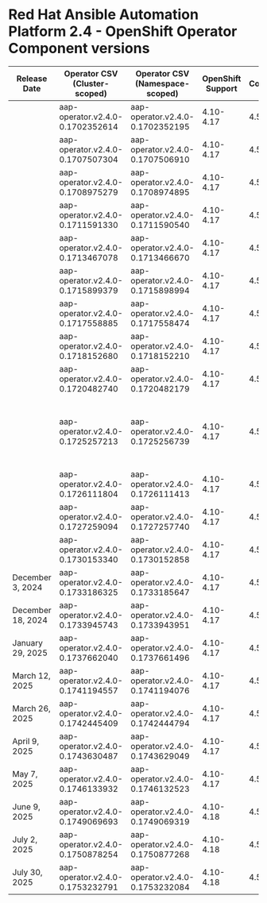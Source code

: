 # Red Hat Ansible Automation Platform 2.4 - OpenShift Operator Component versions

| Release Date | Operator CSV (Cluster-scoped) | Operator CSV (Namespace-scoped) | OpenShift Support | Controller | Receptor | Redis | EDA | Hub | Lightspeed | Release Notes | Notes |
|---|---|---|---|---|---|---|---|---|---|---|---|
|  | aap-operator.v2.4.0-0.1702352614 | aap-operator.v2.4.0-0.1702352195 | 4.10-4.17 | 4.5.0 | 1.4.3 | 6.2.7 | 1.0.3 | 4.7.3 |  |  |  |
|  | aap-operator.v2.4.0-0.1707507304 | aap-operator.v2.4.0-0.1707506910 | 4.10-4.17 | 4.5.1 | 1.4.3 | 6.2.7 | 1.0.3 | 4.7.3 |  |  |  |
|  | aap-operator.v2.4.0-0.1708975279 | aap-operator.v2.4.0-0.1708974895 | 4.10-4.17 | 4.5.2 | 1.4.4 | 6.2.7 | 1.0.5 | 4.9.1 |  |  |  |
|  | aap-operator.v2.4.0-0.1711591330 | aap-operator.v2.4.0-0.1711590540 | 4.10-4.17 | 4.5.5 | 1.4.5 | 6.2.7 | 1.0.5 | 4.9.1 |  |  |  |
|  | aap-operator.v2.4.0-0.1713467078 | aap-operator.v2.4.0-0.1713466670 | 4.10-4.17 | 4.5.6 | 1.4.5 | 6.2.7 | 1.0.5 | 4.9.1 |  |  |  |
|  | aap-operator.v2.4.0-0.1715899379 | aap-operator.v2.4.0-0.1715898994 | 4.10-4.17 | 4.5.6 | 1.4.5 | 6.2.7 | 1.0.5 | 4.9.1 |  |  |  |
|  | aap-operator.v2.4.0-0.1717558885 | aap-operator.v2.4.0-0.1717558474 | 4.10-4.17 | 4.5.7 | 1.4.8 | 6.2.7 | 1.0.7 | 4.9.2 |  |  |  |
|  | aap-operator.v2.4.0-0.1718152680 | aap-operator.v2.4.0-0.1718152210 | 4.10-4.17 | 4.5.7 | 1.4.8 | 6.2.7 | 1.0.7 | 4.9.2 | 1.0.0 |  |  |
|  | aap-operator.v2.4.0-0.1720482740 | aap-operator.v2.4.0-0.1720482179 | 4.10-4.17 | 4.5.8 | 1.4.8 | 6.2.7 | 1.0.7 | 4.9.2 | 1.0.1 |  |  |
|  | aap-operator.v2.4.0-0.1725257213 | aap-operator.v2.4.0-0.1725256739 | 4.10-4.17 | 4.5.x | 1.4.8 | 6.2.7 | 1.0.7 | 4.9.2 | 1.0.2 |  | DEAD release due to ose-kube-rbac-proxy |
|  | aap-operator.v2.4.0-0.1726111804 | aap-operator.v2.4.0-0.1726111413 | 4.10-4.17 | 4.5.11 | 1.4.8 | 6.2.7 | 1.0.7 | 4.9.2 | 1.0.2 |  |  |
|  | aap-operator.v2.4.0-0.1727259094 | aap-operator.v2.4.0-0.1727257740 | 4.10-4.17 | 4.5.12 | 1.4.8 | 6.2.7 | 1.0.7 | 4.9.2 | 2.4.240919 |  |  |
|  | aap-operator.v2.4.0-0.1730153340 | aap-operator.v2.4.0-0.1730152858 | 4.10-4.17 | 4.5.12 | 1.4.9 | 6.2.7 | 1.0.7 | 4.9.2 | 2.4.240919 |  |  |
| December 3, 2024 | aap-operator.v2.4.0-0.1733186325 | aap-operator.v2.4.0-0.1733185647 | 4.10-4.17 | 4.5.13 | 1.5.1 | 6.2.7 | 1.0.7 | 4.9.2 | 2.4.241127 | [Release Notes](https://docs.redhat.com/en/documentation/red_hat_ansible_automation_platform/2.4/html-single/red_hat_ansible_automation_platform_release_notes/index#async-24-6-3-dec) |  |
| December 18, 2024 | aap-operator.v2.4.0-0.1733945743 | aap-operator.v2.4.0-0.1733943951 | 4.10-4.17 | 4.5.15 | 1.5.1 | 6.2.7 | 1.0.7 | 4.9.2 | 2.4.241210 | [Release Notes](https://docs.redhat.com/en/documentation/red_hat_ansible_automation_platform/2.4/html-single/red_hat_ansible_automation_platform_release_notes/index#async-24-12-18-dec) |  |
| January 29, 2025 | aap-operator.v2.4.0-0.1737662040 | aap-operator.v2.4.0-0.1737661496 | 4.10-4.17 | 4.5.17 | 1.5.1 | 6.2.7 | 1.0.7 | 4.9.2 | 2.4.250121 | [Release Notes](https://docs.redhat.com/en/documentation/red_hat_ansible_automation_platform/2.4/html-single/red_hat_ansible_automation_platform_release_notes/index#async-24-20250129) |  |
| March 12, 2025 | aap-operator.v2.4.0-0.1741194557 | aap-operator.v2.4.0-0.1741194076 | 4.10-4.17 | 4.5.19 | 1.5.3 | 6.2.17 | 1.0.7 | 4.9.2 | 2.4.250225 | [Release Notes](https://docs.redhat.com/en/documentation/red_hat_ansible_automation_platform/2.4/html-single/red_hat_ansible_automation_platform_release_notes/index#async-24-20250312) |  |
| March 26, 2025 | aap-operator.v2.4.0-0.1742445409 | aap-operator.v2.4.0-0.1742444794 | 4.10-4.17 | 4.5.20 | 1.5.3 | 6.2.17 | 1.0.7 | 4.9.3 | 2.4.250225 | [Release Notes](https://docs.redhat.com/en/documentation/red_hat_ansible_automation_platform/2.4/html-single/red_hat_ansible_automation_platform_release_notes/index#async-24-20250326) |  |
| April 9, 2025 | aap-operator.v2.4.0-0.1743630487 | aap-operator.v2.4.0-0.1743629049 | 4.10-4.17 | 4.5.21 | 1.5.3 | 6.2.17 | 1.0.7 | 4.9.3 | 2.4.250225 | [Release Notes](https://docs.redhat.com/en/documentation/red_hat_ansible_automation_platform/2.4/html-single/red_hat_ansible_automation_platform_release_notes/index#async-24-20250409) |  |
| May 7, 2025 | aap-operator.v2.4.0-0.1746133932 | aap-operator.v2.4.0-0.1746132523 | 4.10-4.17 | 4.5.22 | 1.5.5 | 6.2.17 | 1.0.7 | 4.9.3 | 2.4.250225 | [Release Notes](https://docs.redhat.com/en/documentation/red_hat_ansible_automation_platform/2.4/html-single/red_hat_ansible_automation_platform_release_notes/index#async-24-202500507) |  |
| June 9, 2025 | aap-operator.v2.4.0-0.1749069693 | aap-operator.v2.4.0-0.1749069319 | 4.10-4.18 | 4.5.23 | 1.5.5 | 6.2.18 | 1.0.7 | 4.9.4 | 2.4.250225 | [Release Notes](https://docs.redhat.com/en/documentation/red_hat_ansible_automation_platform/2.4/html-single/red_hat_ansible_automation_platform_release_notes/index#async-24-202500609) |  |
| July 2, 2025 | aap-operator.v2.4.0-0.1750878254 | aap-operator.v2.4.0-0.1750877268 | 4.10-4.18 | 4.5.24 | 1.5.7 | 6.2.18 | 1.0.7 | 4.9.4 | 2.4.250225 | [Release Notes](https://docs.redhat.com/en/documentation/red_hat_ansible_automation_platform/2.4/html-single/red_hat_ansible_automation_platform_release_notes/index#async-24-20250702) |  |
| July 30, 2025 | aap-operator.v2.4.0-0.1753232791 | aap-operator.v2.4.0-0.1753232084 | 4.10-4.18 | 4.5.24 | 1.5.7 | 6.2.18 | 1.0.7 | 4.9.4 | 2.4.250225 | [Release Notes](https://docs.redhat.com/en/documentation/red_hat_ansible_automation_platform/2.4/html-single/red_hat_ansible_automation_platform_release_notes/index#async-24-20250730) |  |
